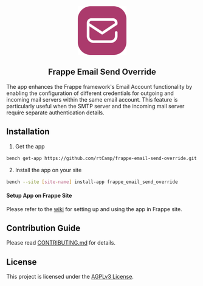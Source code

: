 <div align="center">
<img src="email.png" height="128" alt="Logo">
<h2>Frappe Email Send Override</h2>
</div>

The app enhances the Frappe framework's Email Account functionality by enabling the configuration of different credentials for outgoing and incoming mail servers within the same email account. This feature is particularly useful when the SMTP server and the incoming mail server require separate authentication details.

## Installation

1. Get the app

```bash
bench get-app https://github.com/rtCamp/frappe-email-send-override.git
```

2. Install the app on your site

```bash
bench --site [site-name] install-app frappe_email_send_override
```

#### Setup App on Frappe Site

Please refer to the [wiki](https://github.com/rtCamp/frappe-email-send-override/wiki) for setting up and using the app in Frappe site.


## Contribution Guide

Please read [CONTRIBUTING.md](./CONTRIBUTING.md) for details.

## License

This project is licensed under the [AGPLv3 License](./LICENSE).
